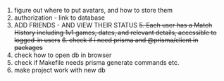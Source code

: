 1. figure out where to put avatars, and how to store them
2. authorization - link to database
3. ADD FRIENDS - AND VIEW THEIR STATUS
~~5. Each user has a Match History including 1v1 games, dates, and relevant details, accessible to logged-in users~~
~~6. check if i need prisma and @prisma/client in packages~~
7. check how to open db in browser
8. check if Makefile needs prisma generate commands etc.  
9. make project work with new db
